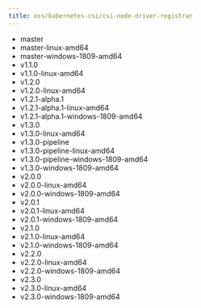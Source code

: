 ```yaml
---
title: oss/kubernetes-csi/csi-node-driver-registrar
---
```

- master
- master-linux-amd64
- master-windows-1809-amd64
- v1.1.0
- v1.1.0-linux-amd64
- v1.2.0
- v1.2.0-linux-amd64
- v1.2.1-alpha.1
- v1.2.1-alpha.1-linux-amd64
- v1.2.1-alpha.1-windows-1809-amd64
- v1.3.0
- v1.3.0-linux-amd64
- v1.3.0-pipeline
- v1.3.0-pipeline-linux-amd64
- v1.3.0-pipeline-windows-1809-amd64
- v1.3.0-windows-1809-amd64
- v2.0.0
- v2.0.0-linux-amd64
- v2.0.0-windows-1809-amd64
- v2.0.1
- v2.0.1-linux-amd64
- v2.0.1-windows-1809-amd64
- v2.1.0
- v2.1.0-linux-amd64
- v2.1.0-windows-1809-amd64
- v2.2.0
- v2.2.0-linux-amd64
- v2.2.0-windows-1809-amd64
- v2.3.0
- v2.3.0-linux-amd64
- v2.3.0-windows-1809-amd64
